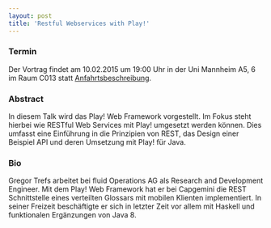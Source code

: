 ```yaml
---
layout: post
title: 'Restful Webservices with Play!'
---
```


### Termin

Der Vortrag findet am 10.02.2015 um 19:00 Uhr in der Uni Mannheim A5, 6 im Raum C013 statt [Anfahrtsbeschreibung](/getting-there).

### Abstract

In diesem Talk wird das Play! Web Framework vorgestellt. Im Fokus steht hierbei wie RESTful Web Services mit Play! umgesetzt werden können. Dies umfasst eine Einführung in die Prinzipien von REST, das Design einer Beispiel API und deren Umsetzung mit Play! für Java.

### Bio

Gregor Trefs arbeitet bei fluid Operations AG als Research and Development Engineer. Mit dem Play! Web Framework hat er bei Capgemini die REST Schnittstelle eines verteilten Glossars mit mobilen Klienten implementiert. In seiner Freizeit beschäftigte er sich in letzter Zeit vor allem mit Haskell und funktionalen Ergänzungen von Java 8.
